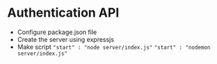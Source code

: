 # Authentication API

- Configure package.json file
- Create the server using expressjs
- Make script
  `"start" : "node server/index.js"`
  `"start" : "nodemon server/index.js"`
